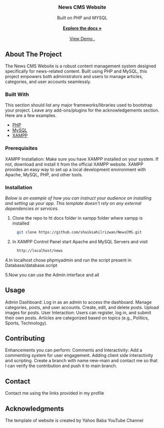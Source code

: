 
<br/>
<div align="center">

<h3 align="center">News CMS Website</h3>
<p align="center">
Built on PHP and MYSQL
<br/>
<br/>
<a href="https://github.com/shaiksahilrizwan/NewsCMS/tree/main/news"><strong>Explore the docs »</strong></a>
<br/>
<br/>
<a href="https://youtu.be/34Hu7Ol6_Ns">View Demo .</a>  


</p>
</div>

## About The Project

The News CMS Website is a robust content management system designed specifically for news-related content. Built using PHP and MySQL, this project empowers both administrators and users to manage articles, categories, and user accounts seamlessly.
### Built With

This section should list any major frameworks/libraries used to bootstrap your project. Leave any add-ons/plugins for the acknowledgements section. Here are a few examples.

- [PHP](https://www.php.net/)
- [MySQL](https://www.mysql.com/)
- [XAMPP](https://www.apachefriends.org/download.html)

### Prerequisites

XAMPP Installation:
Make sure you have XAMPP installed on your system. If not, download and install it from the official XAMPP website.
XAMPP provides an easy way to set up a local development environment with Apache, MySQL, PHP, and other tools.
### Installation

_Below is an example of how you can instruct your audience on installing and setting up your app. This template doesn't rely on any external dependencies or services._
1. Clone the repo to ht docs folder in xampp folder where xampp is installed
   ```sh
     git clone https://github.com/shaiksahilrizwan/NewsCMS.git

   ```
3. In XAMPP Control Panel  start Apache and MySQL Servers and visit
   ```sh  
     http://localhost/news
   ```
4.In localhost chose phpmyadmin and run the script present in Database/database.script

5.Now you can use the Admin interface and all
## Usage

Admin Dashboard:
Log in as an admin to access the dashboard.
Manage categories, posts, and user accounts.
Create, edit, and delete posts.
Upload images for posts.
User Interaction:
Users can register, log in, and submit their own posts.
Articles are categorized based on topics (e.g., Politics, Sports, Technology).
## Contributing

Enhancements you can perform:
Comments and Interactivity: Add a commenting system for user engagement.
Adding client side interactivity and scripting.
Create a branch with name new-main and contact me so that I can verify the contribution and push it to main branch.

## Contact

Contact me using the links provided in my  profile
## Acknowledgments

The template of website is created by Yahoo Baba YouTube Channel
